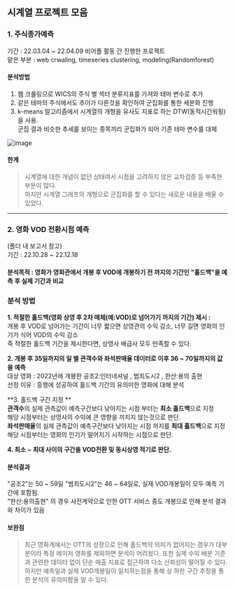 ## 시계열 프로젝트 모음
### 1. 주식종가예측
기간 : 22.03.04 ~ 22.04.09 비어플 활동 간 진행한 프로젝트 <br>
맡은 부분 : web crwaling,  timeseries clustering,  modeling(Randomforest)
#### 분석방법
1. 웹 크롤링으로 WICS의 주식 별 섹터 분류지표를 가져와 테마 변수로 추가
2. 같은 테마의 주식에서도 추이가 다른것을 확인하여 군집화를 통한 세분화 진행
3. k-means 알고리즘에서 시계열의 개형을 유사도 지표로 하는 DTW(동적시간워핑)을 사용. <br> 군집 결과 비슷한 추세를 보이는 종목끼리 군집화가 되어 기존 테마 변수를 대체  

![image](https://velog.velcdn.com/images/pong_jin/post/4d323a76-dd2a-4b23-b3c4-1b028fc7ce1e/image.png)
#### 한계
> 시계열에 대한 개념이 없던 상태여서 시점을 고려하지 않은 교차검증 등 부족한 부분이 많다.  
하지만 시계열 그래프의 개형으로 군집화를 할 수 있다는 새로운 내용을 배울 수 있었다.
***
### 2. 영화 VOD 전환시점 예측 
(폴더 내 보고서 참고)  
기간 : 22.10.28 ~ 22.12.18  
#### 분석목적 : 영화가 영화관에서 개봉 후 VOD에 개봉하기 전 까지의 기간인 "홀드백"을 예측 후 실제 기간과 비교
### 분석 방법  
**1. 적절한 홀드백(영화 상영 후 2차 매체(예:VOD)로 넘어가기 까지의 기간) 제시 :**  
    개봉 후 VOD로 넘어가는 기간이 너무 짧으면 상영관의 수익 감소, 너무 길면 영화의 인기가 식어 VOD의 수익 감소<br>즉 적절한 홀드백 기간을 제시한다면, 상영사 배급사 모두 만족할 수 있다.  

**2. 개봉 후 35일까지의 일 별 관객수와 좌석판매율 데이터로 이후 36 ~ 70일까지의 값을 예측**
<br> 대상 영화 :  2022년에 개봉한 공조2:인터네셔널 , 범죄도시2 , 한산:용의 출현  
선정 이유 : 흥행에 성공하여 홀드백 기간의 유의미한 영화에 대해 분석  

**3. 홀드백 구간 지정 **  
<b>관객수</b>의 실제 관측값이 예측구간보다 낮아지는 시점 부터는 <b>최소 홀드백</b>으로 지정  
해당 시점부터는 상영사의 수익에 큰 영향을 끼치지 않는것으로 판단. <br> <b>좌석판매율</b>의 실제 관측값이 예측구간보다 낮아지는 시점 까지를 <b>최대 홀드백</b>으로 지정  
해당 시점부터는 영화의 인기가 떨어지기 시작하는 시점으로 판단.  

**4. 최소 ~ 최대 사이의 구간을 VOD전환 및 동시상영 적기로 판단.**
#### 분석결과
"공조2"는 50 ~ 59일 "범죄도시2"는 46 ~ 64일로, 실제 VOD개봉일이 모두 예측 기간에 포함됨.  
 "한산:용의출현" 의 경우 사전계약으로 인한 OTT 서비스 중도 개봉으로 인해 분석 결과와 차이가 있음  

#### 보완점
>최근 영화계에서는 OTT의 성장으로 인해 홀드백의 의미가 없어지는 경우가 대부분이라 특정 메이저 영화를 제외하면 분석이 어려웠다. 또한 실제 수익 배분 기준과 관련한 데이터 없이 단순 매출 지표로 접근하여 다소 신뢰성이 떨어질 수 있다.  
하지만 예측일과 실제 VOD개봉일이 일치하는점을 통해 상 하한 구간 추정을 통한 분석의 유의미함을 알 수 있다. 